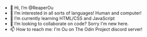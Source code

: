 - 👋 Hi, I’m @ReaperOu
- 👀 I’m interested in all sorts of languages! Human and computer!
- 🌱 I’m currently learning HTML/CSS and JavaScript
- 💞️ I’m looking to collaborate on code? Sorry I'm new here.
- 📫 How to reach me: I'm Ou on The Odin Project discord server!

<!---
ReaperOu/ReaperOu is a ✨ special ✨ repository because its `README.md` (this file) appears on your GitHub profile.
You can click the Preview link to take a look at your changes.
--->
